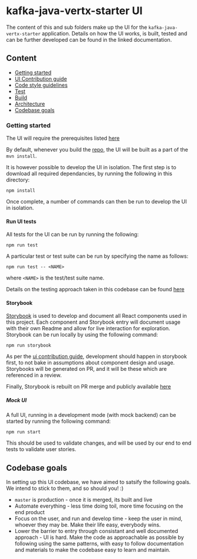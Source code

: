 # kafka-java-vertx-starter UI

The content of this and sub folders make up the UI for the 
`kafka-java-vertx-starter` application. Details on how the UI works, is built, 
tested and can be further developed can be found in the linked documentation.

## Content
- [Getting started](#getting-started)
- [UI Contribution guide](./docs/Contribution.md)
- [Code style guidelines](./docs/CodeStyle.md)
- [Test](./docs/Test.md)
- [Build](./docs/Build.md)
- [Architecture](./docs/Architecture.md)
- [Codebase goals](#codebase-goals)

### Getting started

The UI will require the prerequisites listed [here](../README.md#build-prerequisites)

By default, whenever you build the [repo](../README.md#running-the-app), the UI 
will be built as a part of the `mvn install`. 

It is however possible to develop the UI in isolation. The first step is to 
download all required dependancies, by running the following in this directory:

```
npm install
```

Once complete, a number of commands can then be run to develop the UI in 
isolation.

#### Run UI tests

All tests for the UI can be run by running the following:

```
npm run test
```

A particular test or test suite can be run by specifying the name as follows:

```
npm run test -- <NAME>
```
where `<NAME>` is the test/test suite name.

Details on the testing approach taken in this codebase can be found [here](./docs/Test.md)

#### Storybook

[Storybook](https://storybook.js.org/) is used to develop and document all 
React components used in this project. Each component and Storybook entry 
will document usage with their own Readme and allow for live interaction
for exploration. Storybook can be run locally by using the following
command:

```
npm run storybook
```

As per the [ui contribution guide](./docs/Contribution.md), development should happen in storybook 
first, to not bake in assumptions about component design and usage. Storybooks
will be generated on PR, and it will be these which are referenced in a review.

Finally, Storybook is rebuilt on PR merge and publicly available [here](https://matthew-chirgwin.github.io/kafka-java-vertx-starter/)


##### Mock UI

A full UI, running in a development mode (with mock backend) can be started by 
running the following command:

```
npm run start
```

This should be used to validate changes, and will be used by our end to end 
tests to validate user stories.


## Codebase goals

In setting up this UI codebase, we have aimed to satsify the following goals.
We intend to stick to them, and so should you! :)

- `master` is production - once it is merged, its built and live
- Automate everything - less time doing toil, more time focusing on the end
product
- Focus on the user, and run and develop time - keep the user in mind, whoever
they may be. Make their life easy, everybody wins.
- Lower the barrier to entry through consistant and well documented approach -
UI is hard. Make the code as approachable as possible by following using the
same patterns, with easy to follow documentation and materials to make the
codebase easy to learn and maintain.
